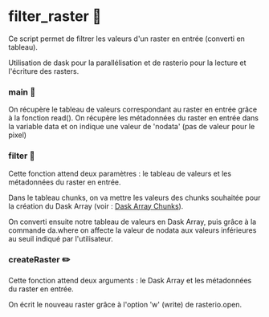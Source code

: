 # filter_raster :snake:

Ce script permet de filtrer les valeurs d'un raster en entrée (converti en tableau).

Utilisation de dask pour la parallélisation et de rasterio pour la lecture et l'écriture des rasters.

### main :house_with_garden:

On récupère le tableau de valeurs correspondant au raster en entrée grâce à la fonction read().
On récupère les métadonnées du raster en entrée dans la variable data et on indique une valeur de 'nodata' (pas de valeur pour le pixel)

### filter :no_entry_sign:

Cette fonction attend deux paramètres : le tableau de valeurs et les métadonnées du raster en entrée.

Dans le tableau chunks, on va mettre les valeurs des chunks souhaitée pour la création du Dask Array (voir : [Dask Array Chunks](https://docs.dask.org/en/stable/array-chunks.html)).

On converti ensuite notre tableau de valeurs en Dask Array, puis grâce à la commande da.where on affecte la valeur de nodata aux valeurs inférieures au seuil indiqué par l'utilisateur.

### createRaster :pencil2:

Cette fonction attend deux arguments : le Dask Array et les métadonnées du raster en entrée.

On écrit le nouveau raster grâce à l'option 'w' (write) de rasterio.open.